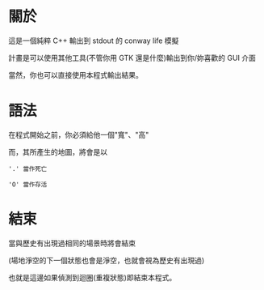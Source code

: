 # 關於

這是一個純粹 C++ 輸出到 stdout 的 conway life 模擬

計畫是可以使用其他工具(不管你用 GTK 還是什麼)輸出到你/妳喜歡的 GUI 介面

當然，你也可以直接使用本程式輸出結果。


# 語法

在程式開始之前，你必須給他一個"寬"、"高"

而，其所產生的地圖，將會是以
```
'.' 當作死亡
```
```
'O' 當作存活
```

# 結束

當與歷史有出現過相同的場景時將會結束

(場地淨空的下一個狀態也會是淨空，也就會視為歷史有出現過)

也就是這邊如果偵測到迴圈(重複狀態)即結束本程式。